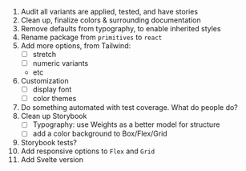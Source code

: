 1. Audit all variants are applied, tested, and have stories
1. Clean up, finalize colors & surrounding documentation
1. Remove defaults from typography, to enable inherited styles
1. Rename package from `primitives` to `react`
1. Add more options, from Tailwind:
   - [ ] stretch
   - [ ] numeric variants
   - etc
1. Customization
   - [ ] display font
   - [ ] color themes
1. Do something automated with test coverage. What do people do?
1. Clean up Storybook
   - [ ] Typography: use Weights as a better model for structure
   - [ ] add a color background to Box/Flex/Grid
1. Storybook tests?
1. Add responsive options to `Flex` and `Grid`
1. Add Svelte version
